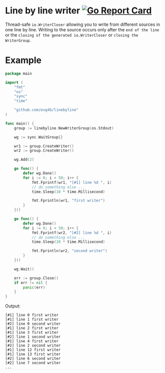 # Line by line writer [![Go Report Card](https://goreportcard.com/badge/github.com/evg4b/linebyline)](https://goreportcard.com/report/github.com/evg4b/linebyline)

Thread-safe `io.WriterCloser` allowing you to write from different sources in one line by line. 
Writing to the source occurs only after the `end of the line` or the `closing of the generated io.WriterCloser` or `closing the WriterGroup`.

# Example
``` GO
package main

import (
	"fmt"
	"os"
	"sync"
	"time"

	"github.com/evg4b/linebyline"
)

func main() {
	group := linebyline.NewWriterGroup(os.Stdout)

	wg := sync.WaitGroup{}

	wr1 := group.CreateWriter()
	wr2 := group.CreateWriter()

	wg.Add(2)

	go func() {
		defer wg.Done()
		for i := 0; i < 50; i++ {
			fmt.Fprintf(wr1, "[#1] line %d ", i)
			// do something else ...
			time.Sleep(10 * time.Millisecond)

			fmt.Fprintln(wr1, "first writer")
		}
	}()

	go func() {
		defer wg.Done()
		for i := 0; i < 50; i++ {
			fmt.Fprintf(wr2, "[#2] line %d ", i)
			// do something else ...
			time.Sleep(20 * time.Millisecond)

			fmt.Fprintln(wr2, "second writer")
		}
	}()

	wg.Wait()

	err := group.Close()
	if err != nil {
		panic(err)
	}
}
```
Output: 
```
[#1] line 0 first writer
[#1] line 1 first writer 
[#2] line 0 second writer
[#1] line 2 first writer
[#1] line 3 first writer 
[#2] line 1 second writer
[#1] line 4 first writer
[#2] line 2 second writer
[#1] line 12 first writer
[#1] line 13 first writer
[#2] line 6 second writer
[#2] line 7 second writer
...
```